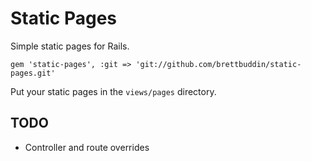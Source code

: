 # Static Pages

Simple static pages for Rails.

    gem 'static-pages', :git => 'git://github.com/brettbuddin/static-pages.git'

Put your static pages in the `views/pages` directory.

## TODO

* Controller and route overrides
